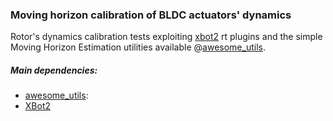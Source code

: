 ### Moving horizon calibration of BLDC actuators' dynamics
Rotor's dynamics calibration tests exploiting [xbot2](https://advrhumanoids.github.io/xbot2/quickstart.html) rt plugins and the simple Moving Horizon Estimation utilities available @[awesome_utils](https://github.com/AndPatr/awesome_utils).

##### Main dependencies:
- [awesome_utils](https://github.com/AndPatr/awesome_utils): 
- [XBot2](https://github.com/ADVRHumanoids/xbot2_examples/tree/v2.10)
